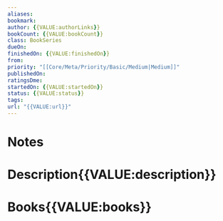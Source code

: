 ```yaml
---
aliases:
bookmark:
author: {{VALUE:authorLinks}}
bookCount: {{VALUE:bookCount}}
class: BookSeries
dueOn:
finishedOn: {{VALUE:finishedOn}}
from:
priority: "[[Core/Meta/Priority/Basic/Medium|Medium]]"
publishedOn:
ratingsDme:
startedOn: {{VALUE:startedOn}}
status: {{VALUE:status}}
tags:
url: "{{VALUE:url}}"
---
```

# Notes

# Description{{VALUE:description}}

# Books{{VALUE:books}}

